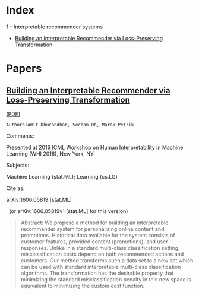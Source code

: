 # Index

1 - Interpretable recommender systems

  * [Building an Interpretable Recommender via Loss-Preserving Transformation](#building-an-interpretable-recommender-via-loss-preserving-transformation)



# Papers

## [Building an Interpretable Recommender via Loss-Preserving Transformation](https://arxiv.org/abs/1606.05819)
[(PDF)](https://arxiv.org/pdf/1606.05819)

`Authors:Amit Dhurandhar, Sechan Oh, Marek Petrik`


Comments:

Presented at 2016 ICML Workshop on Human Interpretability in Machine Learning (WHI 2016), New York, NY

Subjects:

Machine Learning (stat.ML); Learning (cs.LG)


Cite as:

arXiv:1606.05819 [stat.ML]

 
(or arXiv:1606.05819v1 [stat.ML] for this version)


> Abstract: We propose a method for building an interpretable recommender system for
personalizing online content and promotions. Historical data available for the
system consists of customer features, provided content (promotions), and user
responses. Unlike in a standard multi-class classification setting,
misclassification costs depend on both recommended actions and customers. Our
method transforms such a data set to a new set which can be used with standard
interpretable multi-class classification algorithms. The transformation has the
desirable property that minimizing the standard misclassification penalty in
this new space is equivalent to minimizing the custom cost function.
